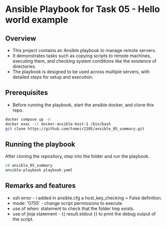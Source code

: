 # Ansible Playbook for Task 05 - Hello world example

## Overview
- This project contains an Ansible playbook to manage remote servers. 
- It demonstrates tasks such as copying scripts to remote machines, executing them, and checking system conditions like the existence of 
  directories.
- The playbook is designed to be used across multiple servers, with detailed steps for setup and execution.

## Prerequisites
- Before running the playbook, start the ansible docker, and clone this repo.
```bash
docker compose up -d
docker exec -it docker-ansible-host-1 /bin/bash
git clone https://github.com/tomeir2105/ansible_05_summary.git
```  
## Running the playbook
After cloning the repository, step into the folder and run the playbook.
```bash
cd ansible_05_summary
ansible-playbook playbook.yaml
```
## Remarks and features
- ssh error - i added in ansible.cfg a host_key_checking = False definition.
- mode: '0755' - change script permissions to execute.
- use of when: statement to check that the folder tmp exists.
- use of jinja statement - {{ result.stdout }} to print the debug output of the script.



